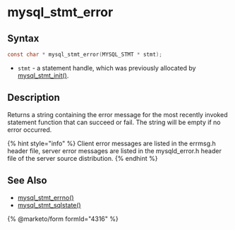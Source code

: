 # mysql\_stmt\_error

## Syntax

```c
const char * mysql_stmt_error(MYSQL_STMT * stmt);
```

* `stmt` - a statement handle, which was previously allocated by [mysql\_stmt\_init()](mysql_stmt_init.md).

## Description

Returns a string containing the error message for the most recently invoked statement function that can succeed or fail. The string will be empty if no error occurred.

{% hint style="info" %}
Client error messages are listed in the errmsg.h header file, server error messages are listed in the mysqld\_error.h header file of the server source distribution.
{% endhint %}

## See Also

* [mysql\_stmt\_errno()](mysql_stmt_errno.md)
* [mysql\_stmt\_sqlstate()](mysql_stmt_sqlstate.md)


{% @marketo/form formId="4316" %}
